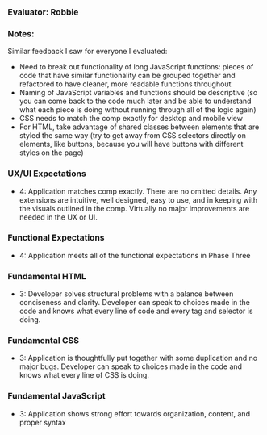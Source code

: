 ### Evaluator: Robbie

### Notes:

Similar feedback I saw for everyone I evaluated:

* Need to break out functionality of long JavaScript functions: pieces of code that have similar functionality can be grouped together and refactored to have cleaner, more readable functions throughout
* Naming of JavaScript variables and functions should be descriptive (so you can come back to the code much later and be able to understand what each piece is doing without running through all of the logic again)
* CSS needs to match the comp exactly for desktop and mobile view
* For HTML, take advantage of shared classes between elements that are styled the same way (try to get away from CSS selectors directly on elements, like buttons, because you will have buttons with different styles on the page)

### UX/UI Expectations

- 4: Application matches comp exactly. There are no omitted details. Any extensions are intuitive, well designed, easy to use, and in keeping with the visuals outlined in the comp. Virtually no major improvements are needed in the UX or UI.

### Functional Expectations

- 4: Application meets all of the functional expectations in Phase Three

### Fundamental HTML

- 3:  Developer solves structural problems with a balance between conciseness and clarity. Developer can speak to choices made in the code and knows what every line of code and every tag and selector is doing.

### Fundamental CSS

- 3:  Application is thoughtfully put together with some duplication and no major bugs. Developer can speak to choices made in the code and knows what every line of CSS is doing.

### Fundamental JavaScript

- 3: Application shows strong effort towards organization, content, and proper syntax
